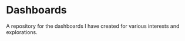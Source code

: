 # Dashboards
A repository for the dashboards I have created for various interests and explorations.

